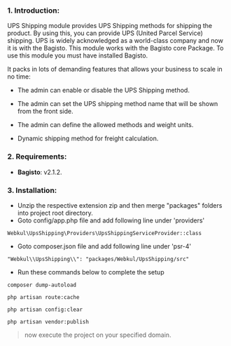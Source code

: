 ### 1. Introduction:

UPS Shipping module provides UPS Shipping methods for shipping the product. By using this, you can provide UPS (United Parcel Service) shipping. UPS is widely acknowledged as a world-class company and now it is with the Bagisto.
This module works with the Bagisto core Package. To use this module you must have installed Bagisto.

It packs in lots of demanding features that allows your business to scale in no time:

* The admin can enable or disable the UPS Shipping method.

* The admin can set the UPS shipping method name that will be shown from the front side.

* The admin can define the allowed methods and weight units.

* Dynamic shipping method for freight calculation.

### 2. Requirements:

* **Bagisto**: v2.1.2.

### 3. Installation:

* Unzip the respective extension zip and then merge "packages" folders into project root directory.
* Goto config/app.php file and add following line under 'providers'

~~~
Webkul\UpsShipping\Providers\UpsShippingServiceProvider::class
~~~

* Goto composer.json file and add following line under 'psr-4'

~~~
"Webkul\\UpsShipping\\": "packages/Webkul/UpsShipping/src"
~~~

* Run these commands below to complete the setup

~~~
composer dump-autoload
~~~

~~~
php artisan route:cache
~~~

~~~
php artisan config:clear
~~~

~~~
php artisan vendor:publish
~~~

> now execute the project on your specified domain.